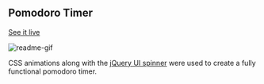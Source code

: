 ## Pomodoro Timer 

[See it live](http://christophszcz.github.io/pomodoro/)

![readme-gif](https://media.giphy.com/media/3o6fJ5kAYldOQcpfu8/giphy.gif)

CSS animations along with the [jQuery UI spinner](https://jqueryui.com/spinner/) were used to create a fully functional pomodoro timer.
